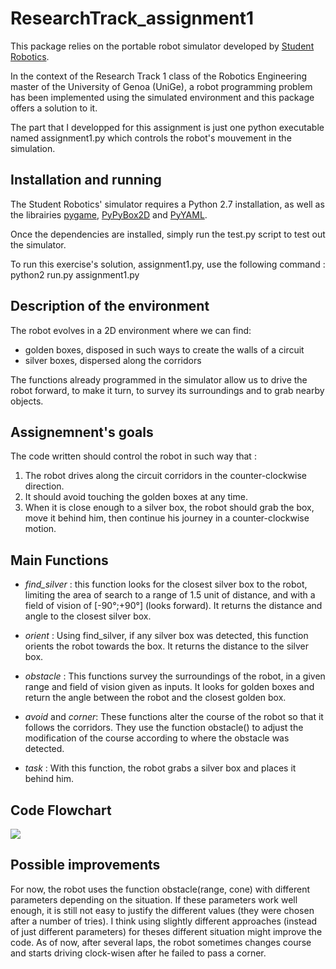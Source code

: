 # ResearchTrack_assignment1
This package relies on the portable robot simulator developed by [Student Robotics](https://studentrobotics.org/). 

In the context of the Research Track 1 class of the Robotics Engineering master of the University of Genoa (UniGe), a robot programming problem has been implemented using the simulated environment and this package offers a solution to it. 

The part that I developped for this assignment is just one python executable named assignment1.py which controls the robot's mouvement in the simulation. 

## Installation and running

The Student Robotics' simulator requires a Python 2.7 installation, as well as the librairies [pygame](https://www.pygame.org/news), [PyPyBox2D](https://pypi.org/project/pypybox2d/2.1-r331/) and [PyYAML](https://pypi.org/project/PyYAML/).

Once the dependencies are installed, simply run the test.py script to test out the simulator.

To run this exercise's solution, assignment1.py, use the following command : python2 run.py assignment1.py

## Description of the environment

 The robot evolves in a 2D environment where we can find:

 * golden boxes, disposed in such ways to create the walls of a circuit
 * silver boxes, dispersed along the corridors

The functions already programmed in the simulator allow us to drive the robot forward, to make it turn, to survey its surroundings and to grab nearby objects.

## Assignemnent's goals

The code written should control the robot in such way that :

1. The robot drives along the circuit corridors in the counter-clockwise direction.
2. It should avoid touching the golden boxes at any time.
2. When it is close enough to a silver box, the robot should grab the box, move it behind him, then continue his journey in a counter-clockwise motion.

## Main Functions

* *find_silver* : this function looks for the closest silver box to the robot, limiting the area of search to a range of 1.5 unit of distance, and with a field of vision of \[-90°;+90°] (looks forward). It returns the distance and angle to the closest silver box.

* *orient* : Using find_silver, if any silver box was detected, this function orients the robot towards the box. It returns the distance to the silver box.

* *obstacle* : This functions survey the surroundings of the robot, in a given range and field of vision given as inputs. It looks for golden boxes and return the angle between the robot and the closest golden box.

* *avoid* and *corner*: These functions alter the course of the robot so that it follows the corridors. They use the function obstacle() to adjust the modification of the course according to where the obstacle was detected.

* *task* : With this function, the robot grabs a silver box and places it behind him.

## Code Flowchart

[![](https://mermaid.ink/img/eyJjb2RlIjoiZ3JhcGggVERcbiAgICBBW1JvYm90XSAtLT4gQltkcml2ZSBhIGxpdHRsZSBmb3J3YXJkXVxuICAgIEIgLS0-IEN7SW5maW5pdGUgbG9vcH1cbiAgICBDIC0tPiBEKFNpbHZlciBib3ggbmVhcmJ5PylcbiAgICBEIC0tPiB8Tm98IEUoT2JzdGFjbGVzIG9uIGNvdXJzZT8pXG4gICAgRSAtLT4gfE5vfCBGW2RyaXZlIGEgc3RlcCBmb3J3YXJkXVxuICAgIEYgLS0-IENcbiAgICBEIC0tPiB8WWVzfCBHW21vZGlmeSBjb3Vyc2UgdG93YXJkIGJveF1cbiAgICBHIC0tPiBIKENsb3NlIGVub3VnaD8pXG4gICAgSCAtLT4gfE5vfCBFXG4gICAgSCAtLT4gfFllc3wgSVtncmFiIGJveCwgcGxhY2UgaXQgYmVoaW5kXVxuICAgIEkgLS0-IEVcbiAgICBFIC0tPiB8WWVzfCBKW21vZGlmeSBjb3Vyc2UgdG8gZ2V0IGF3YXldXG4gICAgSiAtLT4gfHNpZ24gb2YgYW5nbGUgdG8gb2JzdGFjbGV8IEsoSW4gYSBjb3JuZXI_KVxuICAgIEsgLS0-IHxZZXN8IExbdHVybiBjaXJjYSA5MCBkZWdyZWVzIHRvIGV4aXQgY29ybmVyXVxuICAgIEsgLS0-IHxOb3wgRVxuICAgIEwgLS0-IEVcbiAgICBcbiAgICIsIm1lcm1haWQiOnsidGhlbWUiOiJkZWZhdWx0In0sInVwZGF0ZUVkaXRvciI6ZmFsc2UsImF1dG9TeW5jIjp0cnVlLCJ1cGRhdGVEaWFncmFtIjpmYWxzZX0)](https://mermaid-js.github.io/mermaid-live-editor/edit/#eyJjb2RlIjoiZ3JhcGggVERcbiAgICBBW1JvYm90XSAtLT4gQltkcml2ZSBhIGxpdHRsZSBmb3J3YXJkXVxuICAgIEIgLS0-IEN7SW5maW5pdGUgbG9vcH1cbiAgICBDIC0tPiBEKFNpbHZlciBib3ggbmVhcmJ5PylcbiAgICBEIC0tPiB8Tm98IEUoT2JzdGFjbGVzIG9uIGNvdXJzZT8pXG4gICAgRSAtLT4gfE5vfCBGW2RyaXZlIGEgc3RlcCBmb3J3YXJkXVxuICAgIEYgLS0-IENcbiAgICBEIC0tPiB8WWVzfCBHW21vZGlmeSBjb3Vyc2UgdG93YXJkIGJveF1cbiAgICBHIC0tPiBIKENsb3NlIGVub3VnaD8pXG4gICAgSCAtLT4gfE5vfCBFXG4gICAgSCAtLT4gfFllc3wgSVtncmFiIGJveCwgcGxhY2UgaXQgYmVoaW5kXVxuICAgIEkgLS0-IEVcbiAgICBFIC0tPiB8WWVzfCBKW21vZGlmeSBjb3Vyc2UgdG8gZ2V0IGF3YXldXG4gICAgSiAtLT4gfHNpZ24gb2YgYW5nbGUgdG8gb2JzdGFjbGV8IEsoSW4gYSBjb3JuZXI_KVxuICAgIEsgLS0-IHxZZXN8IExbdHVybiBjaXJjYSA5MCBkZWdyZWVzIHRvIGV4aXQgY29ybmVyXVxuICAgIEsgLS0-IHxOb3wgRVxuICAgIEwgLS0-IEVcbiAgICBcbiAgICIsIm1lcm1haWQiOiJ7XG4gIFwidGhlbWVcIjogXCJkZWZhdWx0XCJcbn0iLCJ1cGRhdGVFZGl0b3IiOmZhbHNlLCJhdXRvU3luYyI6dHJ1ZSwidXBkYXRlRGlhZ3JhbSI6ZmFsc2V9)

## Possible improvements

For now, the robot uses the function obstacle(range, cone) with different parameters depending on the situation. If these parameters work well enough, it is still not easy to justify the different values (they were chosen after a number of tries). I think using slightly different approaches (instead of just different parameters) for theses different situation might improve the code. As of now, after several laps, the robot sometimes changes course and starts driving clock-wisen after he failed to pass a corner.
